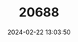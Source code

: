 ---
title: "20688"
category: "Srilankamys ohiensis"
draft: false
date: 2024-02-22 13:03:50
languages:
  Tamil: ["Kart’elli"]
  Sinhala; Sinhalese: ["Kelle Miya"]
  English: ["Ohiya Rat"]
---